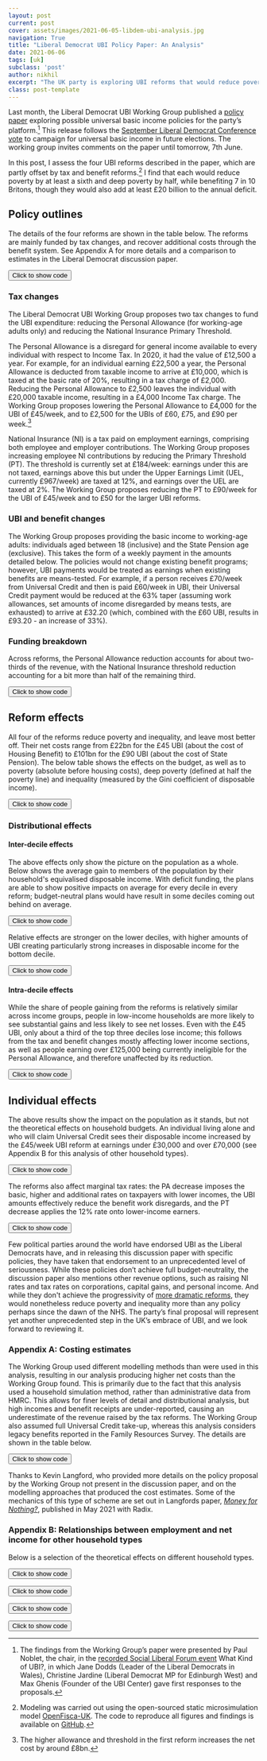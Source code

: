 ```yaml
---
layout: post
current: post
cover: assets/images/2021-06-05-libdem-ubi-analysis.jpg
navigation: True
title: "Liberal Democrat UBI Policy Paper: An Analysis"
date: 2021-06-06
tags: [uk]
subclass: 'post'
author: nikhil
excerpt: "The UK party is exploring UBI reforms that would reduce poverty and inequality."
class: post-template
---
```


<script src="https://cdn.plot.ly/plotly-latest.min.js"></script>
<script src="https://requirejs.org/docs/release/2.3.5/minified/require.js"></script>
<script src="https://ajax.googleapis.com/ajax/libs/jquery/3.5.1/jquery.min.js"></script>

Last month, the Liberal Democrat UBI Working Group published a [policy paper](https://d3n8a8pro7vhmx.cloudfront.net/libdems/pages/1811/attachments/original/1621669347/145_-_Universal_Basic_Income.docx_%281%29.pdf?1621669347) exploring possible universal basic income policies for the party’s platform.[^1] This release follows the [September Liberal Democrat Conference vote](https://www.libdems.org.uk/a20-ubi) to campaign for universal basic income in future elections. The working group invites comments on the paper until tomorrow, 7th June.

In this post, I assess the four UBI reforms described in the paper, which are partly offset by tax and benefit reforms.[^2] I find that each would reduce poverty by at least a sixth and deep poverty by half, while benefiting 7 in 10 Britons, though they would also add at least £20 billion to the annual deficit.

## Policy outlines

The details of the four reforms are shown in the table below. The reforms are mainly funded by tax changes, and recover additional costs through the benefit system. See Appendix A for more details and a comparison to estimates in the Liberal Democrat discussion paper.

[^1]: The findings from the Working Group’s paper were presented by Paul Noblet, the chair, in the [recorded Social Liberal Forum event](https://www.socialliberal.net/what_kind_of_ubi_recording) What Kind of UBI?, in which Jane Dodds (Leader of the Liberal Democrats in Wales), Christine Jardine (Liberal Democrat MP for Edinburgh West) and Max Ghenis (Founder of the UBI Center) gave first responses to the proposals. 

[^2]: Modeling was carried out using the open-sourced static microsimulation model [OpenFisca-UK](https://github.com/PSLmodels/openfisca-uk). The code to reproduce all figures and findings is available on [GitHub](https://github.com/ubicenter/libdem-ubi-analysis).

<button onclick="show_code_structured_mobile()">Click to show code</button>
<div id="code_block_structured_mobile" style="display: none;">
  <pre>
    <code>
import pandas as pd

table = pd.DataFrame(
    {
        "UBI amount (£/week)": [45, 60, 75, 90],
        "Personal Allowance (£/year)": [4000, 2500, 2500, 2500],
        "NI Primary Threshold (£/week)": [90, 50, 50, 50],
        "Eligible groups": ["Working-age adults"] * 4,
        "UBI in benefit means tests": ["Included"] * 4,
    }
).set_index("UBI amount (£/week)")
table
    </code>
  </pre>
</div>

<script>
function show_code_structured_mobile() {
  var x = document.getElementById("code_block_structured_mobile");
  if (x.style.display === "none") {
    x.style.display = "block";
  } else {
    x.style.display = "none";
  }
}
</script>

<div>
  <script>
    $(document).ready(function(){
      $("#graph_graph_structured_mobile_1").load("{{site.baseurl}}assets/markdown_assets/libdem-ubi-analysis/graph_structured_mobile_1.html");
    });
  </script>
</div>
<div id = "graph_graph_structured_mobile_1"></div>

### Tax changes

The Liberal Democrat UBI Working Group proposes two tax changes to fund the UBI expenditure: reducing the Personal Allowance (for working-age adults only) and reducing the National Insurance Primary Threshold.

The Personal Allowance is a disregard for general income available to every individual with respect to Income Tax. In 2020, it had the value of £12,500 a year. For example, for an individual earning £22,500 a year, the Personal Allowance is deducted from taxable income to arrive at £10,000, which is taxed at the basic rate of 20%, resulting in a tax charge of £2,000. Reducing the Personal Allowance to £2,500 leaves the individual with £20,000 taxable income, resulting in a £4,000 Income Tax charge. The Working Group proposes lowering the Personal Allowance to £4,000 for the UBI of £45/week, and to £2,500 for the UBIs of £60, £75, and £90 per week.[^3]

National Insurance (NI) is a tax paid on employment earnings, comprising both employee and employer contributions. The Working Group proposes increasing employee NI contributions by reducing the Primary Threshold (PT). The threshold is currently set at £184/week: earnings under this are not taxed, earnings above this but under the Upper Earnings Limit (UEL, currently £967/week) are taxed at 12%, and earnings over the UEL are taxed at 2%.  The Working Group proposes reducing the PT to £90/week for the UBI of £45/week and to £50 for the larger UBI reforms.

[^3]: The higher allowance and threshold in the first reform increases the net cost by around £8bn.

### UBI and benefit changes

The Working Group proposes providing the basic income to working-age adults: individuals aged between 18 (inclusive) and the State Pension age (exclusive). This takes the form of a weekly payment in the amounts detailed below. The policies would not change existing benefit programs; however, UBI payments would be treated as earnings when existing benefits are means-tested. For example, if a person receives £70/week from Universal Credit and then is paid £60/week in UBI, their Universal Credit payment would be reduced at the 63% taper (assuming work allowances, set amounts of income disregarded by means tests, are exhausted) to arrive at £32.20 (which, combined with the £60 UBI, results in £93.20 - an increase of 33%).
### Funding breakdown

Across reforms, the Personal Allowance reduction accounts for about two-thirds of the revenue, with the National Insurance threshold reduction accounting for a bit more than half of the remaining third. 

<button onclick="show_code_funky_portland()">Click to show code</button>
<div id="code_block_funky_portland" style="display: none;">
  <pre>
    <code>
from ubicenter import format_fig
from openfisca_uk import Microsimulation
from reform import (
    WA_adult_UBI,
    include_UBI_in_means_tests,
    set_PA,
    set_PA_for_WA_adults,
    set_PT,
    net_cost,
)
import numpy as np
import pandas as pd
from tqdm import trange, tqdm
import plotly.express as px

baseline = Microsimulation(year=2020)
funding = (
    set_PA_for_WA_adults(2500),
    set_PT(50),
    include_UBI_in_means_tests(),
)
ubi_45 = (
    WA_adult_UBI(45 * 52),
    set_PA_for_WA_adults(4000),
    set_PT(90),
    include_UBI_in_means_tests(),
)
ubi_60 = (WA_adult_UBI(60 * 52), *funding)
ubi_75 = (WA_adult_UBI(75 * 52), *funding)
ubi_95 = (WA_adult_UBI(95 * 52), *funding)

breakdowns = []
for reform, name in zip((ubi_45, ubi_60, ubi_75, ubi_95), (45, 60, 75, 95)):
    net_costs = []
    component_names = [
        "UBI",
        "Lower PA",
        "Lower PT",
        "Reduced benefits",
        "Remaining",
    ]
    for i in range(len(reform) + 1):
        net_costs += [
            net_cost(baseline, Microsimulation(reform[:i], year=2020))
        ]
    net_costs = np.array(net_costs)

    resulting_costs = pd.Series(net_costs[1:] - net_costs[:-1])
    resulting_costs = pd.Series(list(resulting_costs) + [net_costs[-1]])
    breakdown = pd.DataFrame(
        dict(
            UBI=f"£{name}/week",
            component=component_names * 2,
            amount=[0]
            + list(resulting_costs.cumsum()[1:-1])
            + [0]
            + list(np.abs(resulting_costs)),
            Type=["Unaffected"] * 5
            + ["Spending"]
            + ["Revenue"] * 3
            + ["Spending"],
        )
    )
    breakdowns += [breakdown]

fig = format_fig(
    px.bar(
        pd.concat(breakdowns),
        x="component",
        y="amount",
        color="Type",
        animation_frame="UBI",
        barmode="stack",
        color_discrete_sequence=["white", "#1976D2", "#BDBDBD"],
    ).update_layout(
        title="Funding breakdown by reform",
        xaxis_title="Component",
        yaxis_title="Amount",
        yaxis_tickprefix="£",
        yaxis_range=[0, 210e9],
    )
)
fig
    </code>
  </pre>
</div>

<script>
function show_code_funky_portland() {
  var x = document.getElementById("code_block_funky_portland");
  if (x.style.display === "none") {
    x.style.display = "block";
  } else {
    x.style.display = "none";
  }
}
</script>

<div>
  <script>
    $(document).ready(function(){
      $("#graph_graph_funky_portland_1").load("{{site.baseurl}}assets/markdown_assets/libdem-ubi-analysis/graph_funky_portland_1.html");
    });
  </script>
</div>
<div id = "graph_graph_funky_portland_1"></div>

<div>
  <script>
    $(document).ready(function(){
      $("#graph_graph_funky_portland_2").load("{{site.baseurl}}assets/markdown_assets/libdem-ubi-analysis/graph_funky_portland_2.html");
    });
  </script>
</div>
<div id = "graph_graph_funky_portland_2"></div>

## Reform effects

All four of the reforms reduce poverty and inequality, and leave most better off. Their net costs range from £22bn  for the £45 UBI (about the cost of Housing Benefit) to £101bn for the £90 UBI (about the cost of State Pension). The below table shows the effects on the budget, as well as to poverty (absolute before housing costs), deep poverty (defined at half the poverty line) and inequality (measured by the Gini coefficient of disposable income).

<button onclick="show_code_verbal_tonight()">Click to show code</button>
<div id="code_block_verbal_tonight" style="display: none;">
  <pre>
    <code>
from openfisca_uk.api import *


def get_results(reform: Reform):
    sim = Microsimulation(reform, year=2020)
    cost = net_cost(baseline, sim)
    ubi_cost = sim.calc("UBI").sum()
    reform_tax_revenue = sim.calc("tax").sum() - baseline.calc("tax").sum()
    benefit_revenue = ubi_cost - reform_tax_revenue - cost
    baseline_poverty = baseline.calc("in_poverty_bhc", map_to="person").mean()
    baseline_deep_poverty = baseline.calc(
        "in_deep_poverty_bhc", map_to="person"
    ).mean()
    poverty_change = (
        sim.calc("in_poverty_bhc", map_to="person").mean() - baseline_poverty
    ) / baseline_poverty
    deep_poverty_change = (
        sim.calc("in_deep_poverty_bhc", map_to="person").mean()
        - baseline_deep_poverty
    ) / baseline_deep_poverty
    baseline_gini = baseline.calc(
        "household_net_income", map_to="person"
    ).gini()
    inequality_change = (
        sim.calc("household_net_income", map_to="person").gini()
        - baseline_gini
    ) / baseline_gini
    baseline_income = baseline.calc("household_net_income", map_to="person")
    gain = sim.calc("household_net_income", map_to="person") - baseline_income
    percent_winners = (gain > 0).mean()
    percent_losers = (gain < 0).mean()
    return (
        sim,
        cost,
        poverty_change,
        deep_poverty_change,
        inequality_change,
        percent_winners,
        percent_losers,
        ubi_cost,
        benefit_revenue,
        reform_tax_revenue,
    )


reforms = (ubi_45, ubi_60, ubi_75, ubi_95)
names = ("£45", "£60", "£75", "£95")
results = list(map(get_results, reforms))
(
    sims,
    costs,
    poverty_changes,
    deep_poverty_changes,
    inequality_changes,
    percent_winners,
    percent_losers,
    ubi_cost,
    benefit_revenue,
    reform_tax_revenue,
) = list(zip(*results))
LD_lower = (13, 22, 48, 84)
LD_upper = (18, 28, 56, 93)
table = pd.DataFrame(
    {
        "UBI (£/week)": names,
        "Net cost (£bn)": pd.Series(costs).apply(lambda x: round(x / 1e9, 1)),
        "Poverty change (%)": pd.Series(poverty_changes).apply(
            lambda x: round(x * 100, 1)
        ),
        "Deep poverty change (%)": pd.Series(deep_poverty_changes).apply(
            lambda x: round(x * 100, 1)
        ),
        "Inequality change (%)": pd.Series(inequality_changes).apply(
            lambda x: round(x * 100, 1)
        ),
        "Winners (%)": pd.Series(percent_winners).apply(
            lambda x: round(x * 100, 1)
        ),
        "Losers (%)": pd.Series(percent_losers).apply(
            lambda x: round(x * 100, 1)
        ),
    }
).set_index("UBI (£/week)")
table
    </code>
  </pre>
</div>

<script>
function show_code_verbal_tonight() {
  var x = document.getElementById("code_block_verbal_tonight");
  if (x.style.display === "none") {
    x.style.display = "block";
  } else {
    x.style.display = "none";
  }
}
</script>

<div>
  <script>
    $(document).ready(function(){
      $("#graph_graph_verbal_tonight_1").load("{{site.baseurl}}assets/markdown_assets/libdem-ubi-analysis/graph_verbal_tonight_1.html");
    });
  </script>
</div>
<div id = "graph_graph_verbal_tonight_1"></div>

### Distributional effects

#### Inter-decile effects

The above effects only show the picture on the population as a whole. Below shows the average gain to members of the population by their household's equivalised disposable income. With deficit funding, the plans are able to show positive impacts on average for every decile in every reform; budget-neutral plans would have result in some deciles coming out behind on average.

<button onclick="show_code_private_princeton()">Click to show code</button>
<div id="code_block_private_princeton" style="display: none;">
  <pre>
    <code>
import plotly.graph_objects as go
from ubicenter import format_fig

fig = go.Figure()

income = baseline.calc("equiv_household_net_income", map_to="person")

LIGHTER_BLUE = "#ABCEEB"  # Blue 100.
LIGHT_BLUE = "#49A6E2"  # Blue 700.
BLUE = "#1976D2"  # Blue 700.
DARK_BLUE = "#0F4AA1"  # Blue 900.

BLUE_COLORS = [LIGHTER_BLUE, LIGHT_BLUE, BLUE, DARK_BLUE]

for sim, name, color in zip(sims, names, BLUE_COLORS):
    gain = sim.calc("household_net_income", map_to="person") - baseline.calc(
        "household_net_income", map_to="person"
    )
    result = gain.groupby(income.decile_rank()).mean()
    fig.add_trace(
        go.Bar(x=result.index, y=result.values, name=name, marker_color=color)
    )

fig = format_fig(
    fig.update_layout(
        title="Change to net income by decile",
        xaxis_tickvals=list(range(1, 11)),
        xaxis_title="Equivalised disposable income decile",
        yaxis_title="Change to annual net income per year",
        yaxis_tickprefix="£",
    )
)
fig
    </code>
  </pre>
</div>

<script>
function show_code_private_princeton() {
  var x = document.getElementById("code_block_private_princeton");
  if (x.style.display === "none") {
    x.style.display = "block";
  } else {
    x.style.display = "none";
  }
}
</script>

<div>
  <script>
    $(document).ready(function(){
      $("#graph_graph_private_princeton_1").load("{{site.baseurl}}assets/markdown_assets/libdem-ubi-analysis/graph_private_princeton_1.html");
    });
  </script>
</div>
<div id = "graph_graph_private_princeton_1"></div>

Relative effects are stronger on the lower deciles, with higher amounts of UBI creating particularly strong increases in disposable income for the bottom decile.

<button onclick="show_code_transparent_proxy()">Click to show code</button>
<div id="code_block_transparent_proxy" style="display: none;">
  <pre>
    <code>
fig = go.Figure()

income = baseline.calc("equiv_household_net_income", map_to="person")

LIGHTER_BLUE = "#ABCEEB"  # Blue 100.
LIGHT_BLUE = "#49A6E2"  # Blue 700.
BLUE = "#1976D2"  # Blue 700.
DARK_BLUE = "#0F4AA1"  # Blue 900.

BLUE_COLORS = [LIGHTER_BLUE, LIGHT_BLUE, BLUE, DARK_BLUE]

for sim, name, color in zip(sims, names, BLUE_COLORS):
    gain = sim.calc("household_net_income", map_to="person") - baseline.calc(
        "household_net_income", map_to="person"
    )
    decile_agg_income_baseline = (
        income[income > 0].groupby(income.decile_rank()).sum()
    )
    rel_gain = (
        gain[income > 0].groupby(income.decile_rank()).sum()
        / decile_agg_income_baseline
    )
    fig.add_trace(
        go.Bar(
            x=rel_gain.index, y=rel_gain.values, name=name, marker_color=color
        )
    )

fig = format_fig(
    fig.update_layout(
        title="Relative change to net income by income decile",
        xaxis_tickvals=list(range(1, 11)),
        xaxis_title="Equivalised disposable income decile",
        yaxis_title="Relative change per year",
        yaxis_tickformat="%",
    )
)
fig
    </code>
  </pre>
</div>

<script>
function show_code_transparent_proxy() {
  var x = document.getElementById("code_block_transparent_proxy");
  if (x.style.display === "none") {
    x.style.display = "block";
  } else {
    x.style.display = "none";
  }
}
</script>

<div>
  <script>
    $(document).ready(function(){
      $("#graph_graph_transparent_proxy_1").load("{{site.baseurl}}assets/markdown_assets/libdem-ubi-analysis/graph_transparent_proxy_1.html");
    });
  </script>
</div>
<div id = "graph_graph_transparent_proxy_1"></div>

#### Intra-decile effects

While the share of people gaining from the reforms is relatively similar across income groups, people in low-income households are more likely to see substantial gains and less likely to see net losses. Even with the £45 UBI, only about a third of the top three deciles lose income; this follows from the tax and benefit changes mostly affecting lower income sections, as well as people earning over £125,000 being currently ineligible for the Personal Allowance, and therefore unaffected by its reduction.

<button onclick="show_code_computational_indie()">Click to show code</button>
<div id="code_block_computational_indie" style="display: none;">
  <pre>
    <code>
import plotly.express as px
from charts import intra_decile_graph_data

intra = intra_decile_graph_data(baseline, *sims)

GREY = "#BDBDBD"

COLORS = ("#616161", GREY, "#F5F5F5", "#C5E1A5", "#558B2F",)[::-1]

fig = format_fig(
    px.bar(
        intra,
        x="fraction",
        y="decile",
        orientation="h",
        color="Outcome",
        animation_frame="UBI",
        color_discrete_sequence=COLORS,
    ).update_layout(
        yaxis_tickvals=list(range(1, 11)),
        xaxis_tickformat="%",
        yaxis_title="Income decile",
        xaxis_title="Outcome distributions",
        title="Intra-decile outcomes",
    )
)
fig
    </code>
  </pre>
</div>

<script>
function show_code_computational_indie() {
  var x = document.getElementById("code_block_computational_indie");
  if (x.style.display === "none") {
    x.style.display = "block";
  } else {
    x.style.display = "none";
  }
}
</script>

<div>
  <script>
    $(document).ready(function(){
      $("#graph_graph_computational_indie_1").load("{{site.baseurl}}assets/markdown_assets/libdem-ubi-analysis/graph_computational_indie_1.html");
    });
  </script>
</div>
<div id = "graph_graph_computational_indie_1"></div>

## Individual effects

The above results show the impact on the population as it stands, but not the theoretical effects on household budgets. An individual living alone and who will claim Universal Credit sees their disposable income increased by the £45/week UBI reform at earnings under £30,000 and over £70,000 (see Appendix B for this analysis of other household types).

<button onclick="show_code_outside_garden()">Click to show code</button>
<div id="code_block_outside_garden" style="display: none;">
  <pre>
    <code>
from openfisca_uk import IndividualSim
from ubicenter import format_fig

individual_colors = [GREY, BLUE]


def plot_budget(household_config, title):
    baseline_policy = IndividualSim()
    household_config(baseline_policy)
    baseline_policy.vary("employment_income")
    employment_income = baseline_policy.calc("employment_income")[0]
    budget_dfs = []
    for reform, name in zip(
        (ubi_45, ubi_60, ubi_75, ubi_95), (45, 60, 75, 95)
    ):
        ubi_policy = IndividualSim(reform)
        household_config(ubi_policy)
        ubi_policy.vary("employment_income")
        df = pd.DataFrame(
            {
                "Net income (Baseline)": baseline_policy.calc(
                    "household_net_income"
                )[0],
                "Net income (Reform)": ubi_policy.calc("household_net_income")[
                    0
                ],
                "Tax (Baseline)": baseline_policy.calc("tax")[0],
                "Tax (Reform)": ubi_policy.calc("tax")[0],
                "Benefits (Baseline)": baseline_policy.calc("benefits")[0],
                "Benefits (Reform)": ubi_policy.calc("benefits")[0],
                "UBI (Reform)": ubi_policy.calc("UBI")[0],
                "Employment income": employment_income,
                "MTR (Baseline)": 1
                - baseline_policy.calc_deriv(
                    "household_net_income",
                    var_target="household",
                    wrt_target="adult",
                ),
                "MTR (Reform)": 1
                - ubi_policy.calc_deriv(
                    "household_net_income",
                    var_target="household",
                    wrt_target="adult",
                ),
                "Tax MTR (Baseline)": baseline_policy.calc_deriv(
                    "tax", var_target="adult", wrt_target="adult"
                ),
                "Tax MTR (Reform)": ubi_policy.calc_deriv(
                    "tax", var_target="adult", wrt_target="adult"
                ),
                "Income Tax MTR (Baseline)": baseline_policy.calc_deriv(
                    "income_tax", var_target="adult", wrt_target="adult"
                ),
                "Income Tax MTR (Reform)": ubi_policy.calc_deriv(
                    "income_tax", var_target="adult", wrt_target="adult"
                ),
                "NI MTR (Baseline)": baseline_policy.calc_deriv(
                    "national_insurance",
                    var_target="adult",
                    wrt_target="adult",
                ),
                "NI MTR (Reform)": ubi_policy.calc_deriv(
                    "national_insurance",
                    var_target="adult",
                    wrt_target="adult",
                ),
                "Benefit MTR (Baseline)": -baseline_policy.calc_deriv(
                    "benefits", var_target="adult", wrt_target="adult"
                ),
                "Benefit MTR (Reform)": -ubi_policy.calc_deriv(
                    "benefits", var_target="adult", wrt_target="adult"
                ),
            }
        )
        df["UBI"] = f"£{name}/week"
        budget_dfs += [df]

    fig = px.line(
        pd.concat(budget_dfs),
        x="Employment income",
        y=[
            "Net income (Baseline)",
            "Net income (Reform)",
            "Tax (Baseline)",
            "Tax (Reform)",
            "Benefits (Baseline)",
            "Benefits (Reform)",
            "UBI (Reform)",
        ],
        animation_frame="UBI",
        color_discrete_sequence=individual_colors,
    ).update_layout(
        title=title,
        yaxis_tickprefix="£",
        xaxis_tickprefix="£",
        yaxis_title="Yearly amount",
        xaxis_title="Employment income",
        legend_title_text="",
    )
    hidden = [False] * 2 + [True] * 5
    for i in range(7):
        if hidden[i]:
            fig.data[i].visible = "legendonly"

    return format_fig(fig), pd.concat(budget_dfs)


def single_person_UC(sim):
    sim.add_person(age=26, is_benunit_head=True, name="adult"),
    sim.add_benunit(adults=["adult"], claims_UC=True),
    sim.add_household(adults=["adult"])


fig, budget_df = plot_budget(
    single_person_UC,
    "Effect of UBI reforms on the relationship between employment income and net income",
)
fig
    </code>
  </pre>
</div>

<script>
function show_code_outside_garden() {
  var x = document.getElementById("code_block_outside_garden");
  if (x.style.display === "none") {
    x.style.display = "block";
  } else {
    x.style.display = "none";
  }
}
</script>

<div>
  <script>
    $(document).ready(function(){
      $("#graph_graph_outside_garden_1").load("{{site.baseurl}}assets/markdown_assets/libdem-ubi-analysis/graph_outside_garden_1.html");
    });
  </script>
</div>
<div id = "graph_graph_outside_garden_1"></div>

The reforms also affect marginal tax rates: the PA decrease imposes the basic, higher and additional rates on taxpayers with lower incomes, the UBI amounts effectively reduce the benefit work disregards, and the PT decrease applies the 12% rate onto lower-income earners.

<button onclick="show_code_nuclear_response()">Click to show code</button>
<div id="code_block_nuclear_response" style="display: none;">
  <pre>
    <code>
mtr_graph = px.line(
    budget_df[::5],
    x="Employment income",
    y=[
        "MTR (Baseline)",
        "MTR (Reform)",
        "Tax MTR (Baseline)",
        "Tax MTR (Reform)",
        "Income Tax MTR (Baseline)",
        "Income Tax MTR (Reform)",
        "NI MTR (Baseline)",
        "NI MTR (Reform)",
        "Benefit MTR (Baseline)",
        "Benefit MTR (Reform)",
    ],
    animation_frame="UBI",
    color_discrete_sequence=individual_colors,
).update_layout(
    title="Effect of UBI reforms on marginal tax rates",
    yaxis_tickformat="%",
    xaxis_tickprefix="£",
    yaxis_title="Yearly amount",
    xaxis_title="Employment income",
    legend_title_text="",
)
hidden = [False] * 2 + [True] * 8
for i in range(10):
    if hidden[i]:
        mtr_graph.data[i].visible = "legendonly"

fig = format_fig(mtr_graph)
fig
    </code>
  </pre>
</div>

<script>
function show_code_nuclear_response() {
  var x = document.getElementById("code_block_nuclear_response");
  if (x.style.display === "none") {
    x.style.display = "block";
  } else {
    x.style.display = "none";
  }
}
</script>

<div>
  <script>
    $(document).ready(function(){
      $("#graph_graph_nuclear_response_1").load("{{site.baseurl}}assets/markdown_assets/libdem-ubi-analysis/graph_nuclear_response_1.html");
    });
  </script>
</div>
<div id = "graph_graph_nuclear_response_1"></div>

Few political parties around the world have endorsed UBI as the Liberal Democrats have, and in releasing this discussion paper with specific policies, they have taken that endorsement to an unprecedented level of seriousness. While these policies don’t achieve full budget-neutrality, the discussion paper also mentions other revenue options, such as raising NI rates and tax rates on corporations, capital gains, and personal income. And while they don't achieve the progressivity of [more dramatic reforms](https://www.ubicenter.org/uk-blank-slate-ubi), they would nonetheless reduce poverty and inequality more than any policy perhaps since the dawn of the NHS. The party’s final proposal will represent yet another unprecedented step in the UK’s embrace of UBI, and we look forward to reviewing it.


### Appendix A: Costing estimates

The Working Group used different modelling methods than were used in this analysis, resulting in our analysis producing higher net costs than the Working Group found. This is primarily due to the fact that this analysis used a household simulation method, rather than administrative data from HMRC. This allows for finer levels of detail and distributional analysis, but high incomes and benefit receipts are under-reported, causing an underestimate of the revenue raised by the tax reforms. The Working Group also assumed full Universal Credit take-up, whereas this analysis considers legacy benefits reported in the Family Resources Survey. The details are shown in the table below.

<button onclick="show_code_former_notion()">Click to show code</button>
<div id="code_block_former_notion" style="display: none;">
  <pre>
    <code>
LD_lower = (13, 22, 48, 84)
LD_upper = (18, 28, 56, 93)
table = pd.DataFrame(
    {
        "UBI (£/week)": names,
        "LD net cost (£bn)": [
            f"{low}-{high}" for low, high in zip(LD_lower, LD_upper)
        ],
        "Simulated net cost (£bn)": pd.Series(costs).apply(
            lambda x: round(x / 1e9, 1)
        ),
        "UBI cost": pd.Series(ubi_cost).apply(lambda x: round(x / 1e9, 1)),
        "Tax revenue": pd.Series(reform_tax_revenue).apply(
            lambda x: round(x / 1e9, 1)
        ),
        "Reduced benefits": pd.Series(benefit_revenue).apply(
            lambda x: round(x / 1e9, 1)
        ),
        "Difference from central estimate (£bn)": [
            round((c - (low + high) / 2 * 1e9) / 1e9, 1)
            for c, low, high in zip(costs, LD_lower, LD_upper)
        ],
    }
).set_index("UBI (£/week)")
table
    </code>
  </pre>
</div>

<script>
function show_code_former_notion() {
  var x = document.getElementById("code_block_former_notion");
  if (x.style.display === "none") {
    x.style.display = "block";
  } else {
    x.style.display = "none";
  }
}
</script>

<div>
  <script>
    $(document).ready(function(){
      $("#graph_graph_former_notion_1").load("{{site.baseurl}}assets/markdown_assets/libdem-ubi-analysis/graph_former_notion_1.html");
    });
  </script>
</div>
<div id = "graph_graph_former_notion_1"></div>

Thanks to Kevin Langford, who provided more details on the policy proposal by the Working Group not present in the discussion paper, and on the modelling approaches that produced the cost estimates. Some of the mechanics of this type of scheme are set out in Langfords paper, [<i>Money for Nothing?</i>](https://radixuk.org/papers/money-for-nothing/), published in May 2021 with Radix.

### Appendix B: Relationships between employment and net income for other household types

Below is a selection of the theoretical effects on different household types.

<button onclick="show_code_internal_warning()">Click to show code</button>
<div id="code_block_internal_warning" style="display: none;">
  <pre>
    <code>
def couple_UC(sim):
    sim.add_person(age=26, is_benunit_head=True, name="adult"),
    sim.add_person(age=27, is_benunit_head=False, name="adult2"),
    sim.add_benunit(adults=["adult", "adult2"], claims_UC=True),
    sim.add_household(adults=["adult", "adult2"])


fig, budget_df = plot_budget(couple_UC, "Couple on Universal Credit")
fig
    </code>
  </pre>
</div>

<script>
function show_code_internal_warning() {
  var x = document.getElementById("code_block_internal_warning");
  if (x.style.display === "none") {
    x.style.display = "block";
  } else {
    x.style.display = "none";
  }
}
</script>

<div>
  <script>
    $(document).ready(function(){
      $("#graph_graph_internal_warning_1").load("{{site.baseurl}}assets/markdown_assets/libdem-ubi-analysis/graph_internal_warning_1.html");
    });
  </script>
</div>
<div id = "graph_graph_internal_warning_1"></div>


<button onclick="show_code_settled_authentication()">Click to show code</button>
<div id="code_block_settled_authentication" style="display: none;">
  <pre>
    <code>
mtr_graph = px.line(
    budget_df[::5],
    x="Employment income",
    y=[
        "MTR (Baseline)",
        "MTR (Reform)",
        "Tax MTR (Baseline)",
        "Tax MTR (Reform)",
        "Income Tax MTR (Baseline)",
        "Income Tax MTR (Reform)",
        "NI MTR (Baseline)",
        "NI MTR (Reform)",
        "Benefit MTR (Baseline)",
        "Benefit MTR (Reform)",
    ],
    animation_frame="UBI",
    color_discrete_sequence=individual_colors,
).update_layout(
    title="Effect of UBI reforms on marginal tax rates (Couple, UC)",
    yaxis_tickformat="%",
    xaxis_tickprefix="£",
    yaxis_title="Yearly amount",
    xaxis_title="Employment income",
    legend_title_text="",
)
hidden = [False] * 2 + [True] * 8
for i in range(10):
    if hidden[i]:
        mtr_graph.data[i].visible = "legendonly"

fig = format_fig(mtr_graph)
fig
    </code>
  </pre>
</div>

<script>
function show_code_settled_authentication() {
  var x = document.getElementById("code_block_settled_authentication");
  if (x.style.display === "none") {
    x.style.display = "block";
  } else {
    x.style.display = "none";
  }
}
</script>

<div>
  <script>
    $(document).ready(function(){
      $("#graph_graph_settled_authentication_1").load("{{site.baseurl}}assets/markdown_assets/libdem-ubi-analysis/graph_settled_authentication_1.html");
    });
  </script>
</div>
<div id = "graph_graph_settled_authentication_1"></div>


<button onclick="show_code_welsh_seating()">Click to show code</button>
<div id="code_block_welsh_seating" style="display: none;">
  <pre>
    <code>
def couple_children_UC(sim):
    sim.add_person(age=26, is_benunit_head=True, name="adult"),
    sim.add_person(age=27, name="adult2"),
    sim.add_person(age=3, name="child"),
    sim.add_person(age=4, name="child2"),
    sim.add_benunit(
        adults=["adult", "adult2"],
        children=["child", "child2"],
        claims_UC=True,
        claims_child_benefit=True,
    )
    sim.add_household(adults=["adult", "adult2"], children=["child", "child2"])


fig, budget_df = plot_budget(
    couple_children_UC, "Couple with two children on Universal Credit"
)
fig
    </code>
  </pre>
</div>

<script>
function show_code_welsh_seating() {
  var x = document.getElementById("code_block_welsh_seating");
  if (x.style.display === "none") {
    x.style.display = "block";
  } else {
    x.style.display = "none";
  }
}
</script>

<div>
  <script>
    $(document).ready(function(){
      $("#graph_graph_welsh_seating_1").load("{{site.baseurl}}assets/markdown_assets/libdem-ubi-analysis/graph_welsh_seating_1.html");
    });
  </script>
</div>
<div id = "graph_graph_welsh_seating_1"></div>


<button onclick="show_code_buried_grounds()">Click to show code</button>
<div id="code_block_buried_grounds" style="display: none;">
  <pre>
    <code>
mtr_graph = px.line(
    budget_df[::5],
    x="Employment income",
    y=[
        "MTR (Baseline)",
        "MTR (Reform)",
        "Tax MTR (Baseline)",
        "Tax MTR (Reform)",
        "Income Tax MTR (Baseline)",
        "Income Tax MTR (Reform)",
        "NI MTR (Baseline)",
        "NI MTR (Reform)",
        "Benefit MTR (Baseline)",
        "Benefit MTR (Reform)",
    ],
    animation_frame="UBI",
    color_discrete_sequence=individual_colors,
).update_layout(
    title="Effect of UBI reforms on marginal tax rates (Couple, two children, UC)",
    yaxis_tickformat="%",
    xaxis_tickprefix="£",
    yaxis_title="Yearly amount",
    xaxis_title="Employment income",
    legend_title_text="",
)
hidden = [False] * 2 + [True] * 8
for i in range(10):
    if hidden[i]:
        mtr_graph.data[i].visible = "legendonly"

fig = format_fig(mtr_graph)
fig
    </code>
  </pre>
</div>

<script>
function show_code_buried_grounds() {
  var x = document.getElementById("code_block_buried_grounds");
  if (x.style.display === "none") {
    x.style.display = "block";
  } else {
    x.style.display = "none";
  }
}
</script>

<div>
  <script>
    $(document).ready(function(){
      $("#graph_graph_buried_grounds_1").load("{{site.baseurl}}assets/markdown_assets/libdem-ubi-analysis/graph_buried_grounds_1.html");
    });
  </script>
</div>
<div id = "graph_graph_buried_grounds_1"></div>
